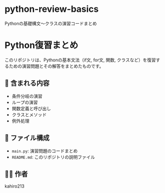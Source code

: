 # python-review-basics
Pythonの基礎構文〜クラスの演習コードまとめ
# Python復習まとめ

このリポジトリは、Pythonの基本文法（if文, for文, 関数, クラスなど）を復習するための演習問題とその解答をまとめたものです。

## 🔧 含まれる内容

- 条件分岐の演習
- ループの演習
- 関数定義と呼び出し
- クラスとメソッド
- 例外処理

## 📂 ファイル構成

- `main.py`: 演習問題のコードまとめ
- `README.md`: このリポジトリの説明ファイル

## 🧑‍💻 作者

kahiro213